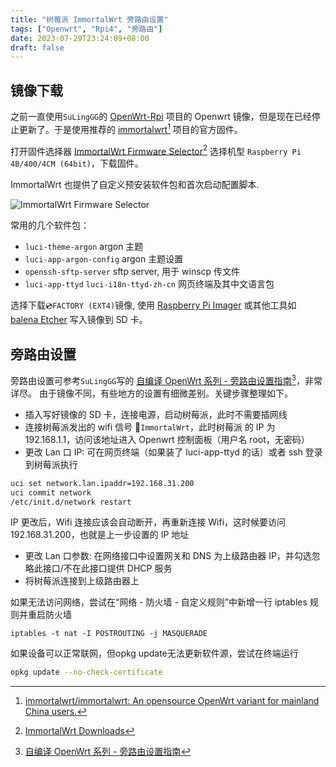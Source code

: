 ```yaml
---
title: "树莓派 ImmortalWrt 旁路由设置"
tags: ["Openwrt", "Rpi4", "旁路由"]
date: 2023-07-29T23:24:09+08:00
draft: false
---
```


## 镜像下载

之前一直使用`SuLingGG`的 [OpenWrt-Rpi](https://github.com/SuLingGG/OpenWrt-Rpi) 项目的 Openwrt 镜像，但是现在已经停止更新了。于是使用推荐的 [immortalwrt](https://github.com/immortalwrt/immortalwrt)[^1] 项目的官方固件。

打开固件选择器 [ImmortalWrt Firmware Selector](https://firmware-selector.immortalwrt.org/)[^2] 选择机型 `Raspberry Pi 4B/400/4CM (64bit)`，下载固件。

ImmortalWrt 也提供了自定义预安装软件包和首次启动配置脚本.

![ImmortalWrt Firmware Selector](https://drive.liuxs.pro/api/raw/?path=/Images/blog/Snipaste_2023-07-30_10-10-06.png)

常用的几个软件包：

- `luci-theme-argon` argon 主题
- `luci-app-argon-config` argon 主题设置
- `openssh-sftp-server` sftp server, 用于 winscp 传文件
- `luci-app-ttyd` `luci-i18n-ttyd-zh-cn` 网页终端及其中文语言包

选择下载`💿FACTORY (EXT4)`镜像, 使用 [Raspberry Pi Imager](https://www.raspberrypi.com/software/) 或其他工具如 [balena Etcher](https://etcher.balena.io/) 写入镜像到 SD 卡。

## 旁路由设置

旁路由设置可参考`SuLingGG`写的 [自编译 OpenWrt 系列 - 旁路由设置指南](https://mlapp.cn/1008.html)[^3]，非常详尽。
由于镜像不同，有些地方的设置有细微差别。关键步骤整理如下。

- 插入写好镜像的 SD 卡，连接电源，启动树莓派，此时不需要插网线
- 连接树莓派发出的 wifi 信号 🛜`ImmortalWrt`，此时树莓派 的 IP 为 192.168.1.1，访问该地址进入 Openwrt 控制面板（用户名 root，无密码）
- 更改 Lan 口 IP: 可在网页终端（如果装了 luci-app-ttyd 的话）或者 ssh 登录到树莓派执行

```bash
uci set network.lan.ipaddr=192.168.31.200
uci commit network
/etc/init.d/network restart
```

IP 更改后，Wifi 连接应该会自动断开，再重新连接 Wifi，这时候要访问 192.168.31.200，也就是上一步设置的 IP 地址

- 更改 Lan 口参数: 在网络接口中设置网关和 DNS 为上级路由器 IP，并勾选忽略此接口/不在此接口提供 DHCP 服务
- 将树莓派连接到上级路由器上

如果无法访问网络，尝试在“网络 - 防火墙 - 自定义规则”中新增一行 iptables 规则并重启防火墙

```plaintext
iptables -t nat -I POSTROUTING -j MASQUERADE
```

如果设备可以正常联网，但opkg update无法更新软件源，尝试在终端运行

```bash
opkg update --no-check-certificate
```

[^1]: [immortalwrt/immortalwrt: An opensource OpenWrt variant for mainland China users.](https://github.com/immortalwrt/immortalwrt)

[^2]: [ImmortalWrt Downloads](https://downloads.immortalwrt.org/)

[^3]: [自编译 OpenWrt 系列 - 旁路由设置指南](https://mlapp.cn/1008.html)
